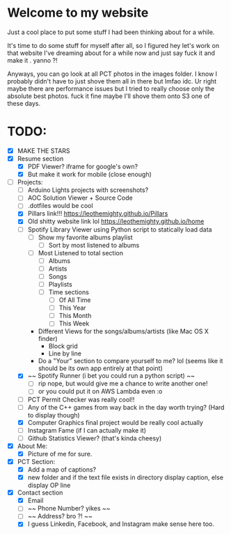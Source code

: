 # Welcome to my website

Just a cool place to put some stuff I had been thinking about for a while.

It's time to do some stuff for myself after all, so I figured hey let's work on
that website I've dreaming about for a while now and just say fuck it and make it . yanno ?!

Anyways, you can go look at all PCT photos in the images folder. I know I probably didn't have
to just shove them all in there but lmfao idc. Ur right maybe there are performance issues but I
tried to really choose only the absolute best photos. fuck it fine maybe I'll shove them onto S3
one of these days.

# TODO:
- [x] MAKE THE STARS
- [x] Resume section
  - [x] PDF Viewer? iframe for google's own?
  - [x] But make it work for mobile (close enough)
- [ ] Projects:
  - [ ] Arduino Lights projects with screenshots?
  - [ ] AOC Solution Viewer + Source Code
  - [ ] .dotfiles would be cool
  - [x] Pillars link!!! https://leothemighty.github.io/Pillars
  - [x] Old shitty website link lol https://leothemighty.github.io/home
  - [ ] Spotify Library Viewer using Python script to statically load data
    - [ ] Show my favorite albums playlist
      - [ ] Sort by most listened to albums
    - [ ] Most Listened to total section
      - [ ] Albums
      - [ ] Artists
      - [ ] Songs
      - [ ] Playlists
      - [ ] Time sections
        - [ ] Of All Time
        - [ ] This Year
        - [ ] This Month
        - [ ] This Week
    - Different Views for the songs/albums/artists (like Mac OS X finder)
      - Block grid
      - Line by line
    - Do a "Your" section to compare yourself to me? lol (seems like it should be its own app entirely at that point)
  - [x] ~~ Spotify Runner (i bet you could run a python script) ~~
      - [ ] rip nope, but would give me a chance to write another one!
      - [ ] or you could put it on AWS Lambda even :o
  - [ ] PCT Permit Checker was really cool!!
  - [ ] Any of the C++ games from way back in the day worth trying? (Hard to display though)
  - [x] Computer Graphics final project would be really cool actually
  - [ ] Instagram Fame (if I can actually make it)
  - [ ] Github Statistics Viewer? (that's kinda cheesy)
- [x] About Me:
  - [x] Picture of me for sure.
- [x] PCT Section:
  - [x] Add a map of captions?
  - [x] new folder and if the text file exists in directory display caption, else display OP line
- [x] Contact section
  - [x] Email
  - [ ] ~~ Phone Number? yikes ~~
  - [ ] ~~ Address? bro ?! ~~
  - [x] I guess Linkedin, Facebook, and Instagram make sense here too.
